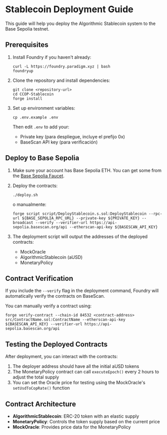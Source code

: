 # Stablecoin Deployment Guide

This guide will help you deploy the Algorithmic Stablecoin system to the Base Sepolia testnet.

## Prerequisites

1. Install Foundry if you haven't already:
   ```
   curl -L https://foundry.paradigm.xyz | bash
   foundryup
   ```

2. Clone the repository and install dependencies:
   ```
   git clone <repository-url>
   cd CCOP-Stablecoin
   forge install
   ```

3. Set up environment variables:
   ```
   cp .env.example .env
   ```
   Then edit `.env` to add your:
   - Private key (para despliegue, incluye el prefijo 0x)
   - BaseScan API key (para verificación)

## Deploy to Base Sepolia

1. Make sure your account has Base Sepolia ETH. You can get some from the [Base Sepolia Faucet](https://www.alchemy.com/faucets/base-sepolia).

2. Deploy the contracts:
   ```
   ./deploy.sh
   ```
   o manualmente:
   ```
   forge script script/DeployStablecoin.s.sol:DeployStablecoin --rpc-url ${BASE_SEPOLIA_RPC_URL} --private-key ${PRIVATE_KEY} --broadcast --verify --verifier-url https://api-sepolia.basescan.org/api --etherscan-api-key ${BASESCAN_API_KEY}
   ```

3. The deployment script will output the addresses of the deployed contracts:
   - MockOracle
   - AlgorithmicStablecoin (aUSD)
   - MonetaryPolicy

## Contract Verification

If you include the `--verify` flag in the deployment command, Foundry will automatically verify the contracts on BaseScan.

You can manually verify a contract using:
```
forge verify-contract --chain-id 84532 <contract-address> src/ContractName.sol:ContractName --etherscan-api-key ${BASESCAN_API_KEY} --verifier-url https://api-sepolia.basescan.org/api
```

## Testing the Deployed Contracts

After deployment, you can interact with the contracts:

1. The deployer address should have all the initial aUSD tokens
2. The MonetaryPolicy contract can call `executeEpoch()` every 2 hours to adjust the total supply
3. You can set the Oracle price for testing using the MockOracle's `setUsdToCopRate()` function

## Contract Architecture

- **AlgorithmicStablecoin**: ERC-20 token with an elastic supply
- **MonetaryPolicy**: Controls the token supply based on the current price
- **MockOracle**: Provides price data for the MonetaryPolicy 